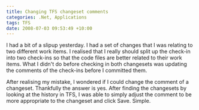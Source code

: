 ```yaml
---
title: Changing TFS changeset comments
categories: .Net, Applications
tags: TFS
date: 2008-07-03 09:53:49 +10:00
---
```


I had a bit of a slipup yesterday. I had a set of changes that I was relating to two different work items. I realised that I really should split up the check-in into two check-ins so that the code files are better related to their work items. What I didn't do before checking in both changesets was updating the comments of the check-ins before I committed them.

After realising my mistake, I wondered if I could change the comment of a changeset. Thankfully the answer is yes. After finding the changesets by looking at the history in TFS, I was able to simply adjust the comment to be more appropriate to the changeset and click Save. Simple.


